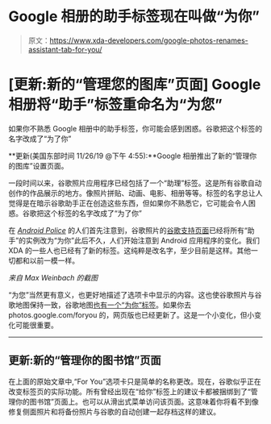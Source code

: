 # Google 相册的助手标签现在叫做“为你”

> 原文：<https://www.xda-developers.com/google-photos-renames-assistant-tab-for-you/>

# [更新:新的“管理您的图库”页面] Google 相册将“助手”标签重命名为“为您”

如果你不熟悉 Google 相册中的助手标签，你可能会感到困惑。谷歌把这个标签的名字改成了“为了你”

**更新(美国东部时间 11/26/19 @下午 4:55):**Google 相册推出了新的“管理你的图库”设置页面。

一段时间以来，谷歌照片应用程序已经包括了一个“助理”标签。这是所有谷歌自动创作的作品展示的地方。像照片拼贴、动画、电影、相册等等。标签的名字总让人觉得是在暗示谷歌助手正在创造这些东西，但如果你不熟悉它，它可能会令人困惑。谷歌把这个标签的名字改成了“为了你”

在 [*Android Police*](https://www.androidpolice.com/2019/11/14/google-photos-will-rename-its-confusing-assistant-tab-to-for-you/) 的人们首先注意到，谷歌照片的[谷歌支持页面](https://support.google.com/photos/answer/6128811)已经将所有“助手”的实例改为“为你”此后不久，人们开始注意到 Android 应用程序的变化。我们 XDA 的一些人也已经有了新的标签。这纯粹是改名字，至少目前是这样。其他一切都和以前一模一样。

*来自 Max Weinbach 的截图*

“为您”当然更有意义，也更好地描述了选项卡中显示的内容。这也使谷歌照片与谷歌地图保持一致，谷歌地图[也有一个“为你”标签](https://www.xda-developers.com/google-maps-for-you-tab-rolls-out-to-130-new-countries-on-android/)。如果你去 photos.google.com/foryou 的，网页版也已经更新了。这是一个小变化，但小变化可能很重要。

* * *

## 更新:新的“管理你的图书馆”页面

在上面的原始文章中,“For You”选项卡只是简单的名称更改。现在，谷歌似乎正在改变标签页的实际功能。所有曾经出现在“给你”标签上的建议卡都被捆绑到了“管理你的图书馆”页面上。也可以从滑出式菜单访问该页面。这意味着你将看不到像修复侧面照片和将备份照片与谷歌的自动创建一起存档这样的建议。